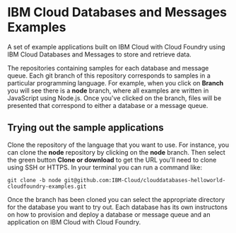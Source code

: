 # IBM Cloud Databases and Messages Examples

A set of example applications built on IBM Cloud with Cloud Foundry using IBM Cloud Databases and Messages to store and retrieve data.

The repositories containing samples for each database and message queue. Each git branch of this repository corresponds to samples in a particular programming language. For example, when you click on **Branch** you will see there is a **node** branch, where all examples are written in JavaScript using Node.js. Once you've clicked on the branch, files will be presented that correspond to either a database or a message queue.  

## Trying out the sample applications

Clone the repository of the language that you want to use. For instance, you can clone the **node** repository by clicking on the **node** branch. Then select the green button **Clone or download** to get the URL you'll need to clone using SSH or HTTPS. In your terminal you can run a command like:

```shell
git clone -b node git@github.com:IBM-Cloud/clouddatabases-helloworld-cloudfoundry-examples.git
```

Once the branch has been cloned you can select the appropriate directory for the database you want to try out. Each database has its own instructons on how to provision and deploy a database or message queue and an application on IBM Cloud with Cloud Foundry.